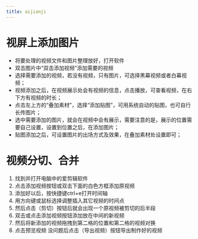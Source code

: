 ```yaml
---
title: aijianji
---
```


# 视屏上添加图片
+ 将要处理的视频文件和图片整理放好，打开软件    
+ 双击图片中“双击添加视频”添加需要的视频   
+ 选择需要添加的视频，若没有视频，只有图片，可选择黑幕视频或者白幕视频；    
+ 视频添加之后，在视频展示处会有视频的信息，点击播放，可查看视频，在右下方有视频的时长；    
+ 点击左上方的“叠加素材”，选择“添加贴图”，可用系统自动的贴图，也可自行长传图片；   
+ 选中需要添加的图片，就会在视频中会有展示，需要注意的是，展示的位置需要自己设置，设置到位置之后，在添加图片；    
+ 贴图添加之后，可设置图片的出场方式及效果，在叠加素材处设置即可；


# 视频分切、合并
1. 找到并打开电脑中的爱剪辑软件  
2. 点击添加视频按钮或双击下面的白色方框添加原视频   
3. 添加好以后，按快捷键ctrl+e打开时间轴  
4. 用方向键或鼠标选择调整插入其它视频的时间点  
5. 然后点击（剪切）按钮后就会出现一个原视频被剪切的后半段   
6. 双击或点击添加视频按钮添加放在中间的新视频   
7. 然后将新添加的视频拖拽到第二格的位置和第二格的视频对换
8. 点击预览视频 没问题后点击（导出视频）按钮导出制作好的视频

